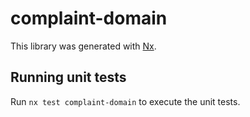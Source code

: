 # complaint-domain

This library was generated with [Nx](https://nx.dev).

## Running unit tests

Run `nx test complaint-domain` to execute the unit tests.
